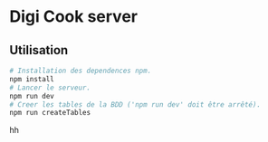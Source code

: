# Digi Cook server

## Utilisation
``` bash
# Installation des dependences npm.
npm install
# Lancer le serveur.
npm run dev
# Creer les tables de la BDD ('npm run dev' doit être arrêté).
npm run createTables
```

hh
